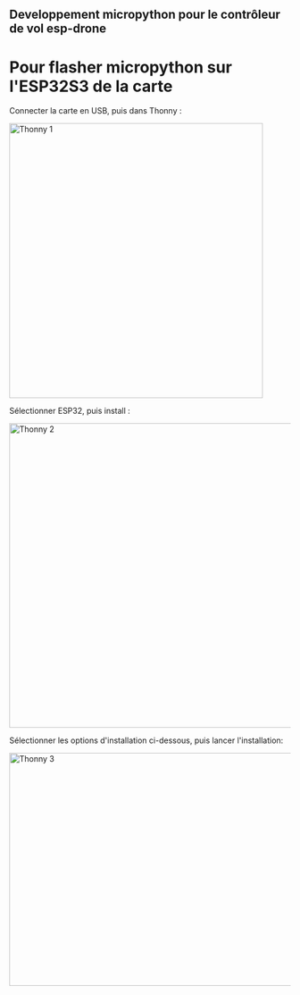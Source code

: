 ## Developpement micropython pour le contrôleur de vol esp-drone

# Pour flasher micropython sur l'ESP32S3 de la carte

Connecter la carte en USB, puis dans Thonny :

<img width="454" height="492" alt="Thonny 1" src="https://github.com/user-attachments/assets/7be58c55-3a64-45d4-b0b2-d068d1f69194" />

Sélectionner ESP32, puis install :

<img width="564" height="545" alt="Thonny 2" src="https://github.com/user-attachments/assets/2dc58503-3798-4335-9059-d59de1c2320a" />

Sélectionner les options d'installation ci-dessous, puis lancer l'installation:

<img width="563" height="417" alt="Thonny 3" src="https://github.com/user-attachments/assets/9a25583c-abfe-4665-92d6-ffdf7d584649" />

